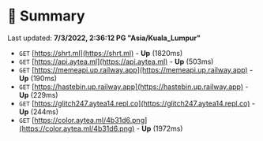 # 📖 Summary
Last updated: **7/3/2022, 2:36:12 PG "Asia/Kuala_Lumpur"**

- `GET` [https://shrt.ml](https://shrt.ml) - **Up** (1820ms)
- `GET` [https://api.aytea.ml](https://api.aytea.ml) - **Up** (503ms)
- `GET` [https://memeapi.up.railway.app](https://memeapi.up.railway.app) - **Up** (190ms)
- `GET` [https://hastebin.up.railway.app](https://hastebin.up.railway.app) - **Up** (229ms)
- `GET` [https://glitch247.aytea14.repl.co](https://glitch247.aytea14.repl.co) - **Up** (244ms)
- `GET` [https://color.aytea.ml/4b31d6.png](https://color.aytea.ml/4b31d6.png) - **Up** (1972ms)
